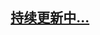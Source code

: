 
<p align="center" style="color:blue">
  <a href="https://mp.weixin.qq.com/s/XWVcn-h-MpkFpohNWG0_8g">
    <h2 align="center">
        持续更新中...
    </h2>
  </a>
</p>

<p>
	<br>
</p>


